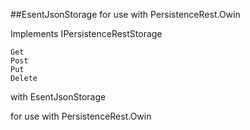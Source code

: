 ﻿##EsentJsonStorage for use with PersistenceRest.Owin

Implements IPersistenceRestStorage

	Get
	Post
	Put
	Delete

with EsentJsonStorage

for use with PersistenceRest.Owin